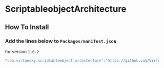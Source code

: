 # ScriptableobjectArchitecture

## How To Install

### Add the lines below to `Packages/manifest.json`

for version `1.0.2`
```csharp
"com.virtuesky.scriptableobject.architecture":"https://github.com/VirtueSky/SO.Architecture.git#1.0.2",
```